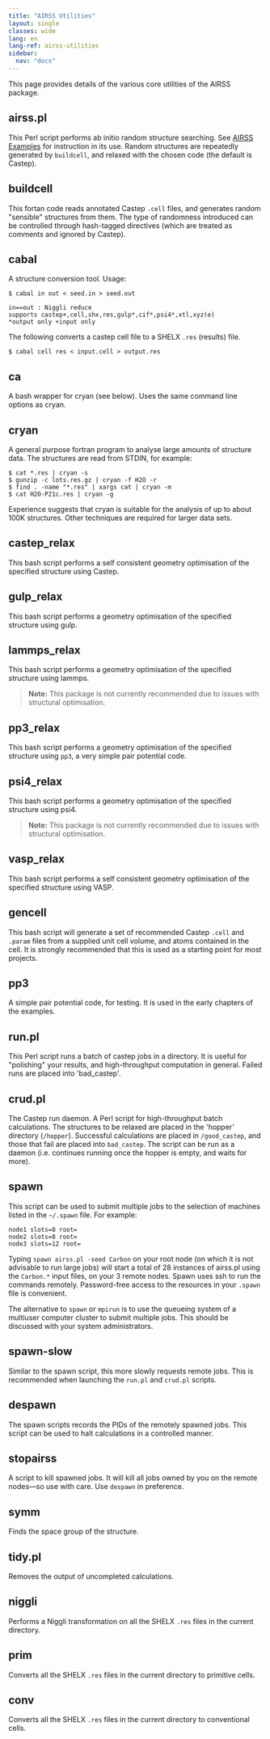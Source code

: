 ```yaml
---
title: "AIRSS Utilities"
layout: single
classes: wide
lang: en
lang-ref: airss-utilities
sidebar:
  nav: "docs"
---
```


This page provides details of the various core utilities of the AIRSS package.

airss.pl
--------

This Perl script performs ab initio random structure searching. See [AIRSS Examples](../examples) for instruction in its use. Random structures are repeatedly generated by `buildcell`, and relaxed with the chosen code (the default is Castep).

buildcell
---------

This fortan code reads annotated Castep `.cell` files, and generates random "sensible" structures from them. The type of randomness introduced can be controlled through hash-tagged directives (which are treated as comments and ignored by Castep).

cabal
-----

A structure conversion tool. Usage:

```console
$ cabal in out < seed.in > seed.out

in==out : Niggli reduce
supports castep+,cell,shx,res,gulp*,cif*,psi4*,xtl,xyz(e)
*output only +input only
```

The following converts a castep cell file to a SHELX `.res` (results) file.

```console
$ cabal cell res < input.cell > output.res
```

ca
--

A bash wrapper for cryan (see below). Uses the same command line options as cryan.

cryan
-----

A general purpose fortran program to analyse large amounts of structure data. The structures are read from STDIN, for example:

```console
$ cat *.res | cryan -s
$ gunzip -c lots.res.gz | cryan -f H2O -r
$ find . -name "*.res" | xargs cat | cryan -m
$ cat H2O-P21c.res | cryan -g
```

Experience suggests that cryan is suitable for the analysis of up to about 100K structures. Other techniques are required for larger data sets.

castep_relax
------------

This bash script performs a self consistent geometry optimisation of the specified structure using Castep.

gulp_relax
-----------

This bash script performs a geometry optimisation of the specified structure using gulp.

lammps_relax
------------

This bash script performs a geometry optimisation of the specified structure using lammps.

> **Note:** This package is not currently recommended due to issues with structural optimisation.

pp3_relax
----------

This bash script performs a geometry optimisation of the specified structure using `pp3`, a very simple pair potential code.

psi4_relax
------------

This bash script performs a geometry optimisation of the specified structure using psi4.

> **Note:** This package is not currently recommended due to issues with structural optimisation.

vasp_relax
----------

This bash script performs a self consistent geometry optimisation of the specified structure using VASP.

gencell
-------

This bash script will generate a set of recommended Castep `.cell` and `.param` files from a supplied unit cell volume, and atoms contained in the cell. It is strongly recommended that this is used as a starting point for most projects.

pp3
---

A simple pair potential code, for testing. It is used in the early chapters of the examples.

run.pl
------

This Perl script runs a batch of castep jobs in a directory. It is useful for "polishing" your results, and high-throughput computation in general. Failed runs are placed into 'bad_castep'.

crud.pl
-------

The Castep run daemon. A Perl script for high-throughput batch calculations. The structures to be relaxed are placed in the 'hopper' directory (`/hopper`). Successful calculations are placed in `/good_castep`, and those that fail are placed into `bad_castep`. The script can be run as a daemon (i.e. continues running once the hopper is empty, and waits for more).

spawn
-----

This script can be used to submit multiple jobs to the selection of machines listed in the `~/.spawn` file. For example:

```
node1 slots=8 root=
node2 slots=8 root=
node3 slots=12 root=
```

Typing `spawn airss.pl -seed Carbon` on your root node (on which it is not advisable to run large jobs) will start a total of 28 instances of airss.pl using the `Carbon.*` input files, on your 3 remote nodes. Spawn uses ssh to run the commands remotely. Password-free access to the resources in your `.spawn` file is convenient.

The alternative to `spawn` or `mpirun` is to use the queueing system of a multiuser computer cluster to submit multiple jobs. This should be discussed with your system administrators.

spawn-slow
----------

Similar to the spawn script, this more slowly requests remote jobs. This is recommended when launching the `run.pl` and `crud.pl` scripts.

despawn
-------

The spawn scripts records the PIDs of the remotely spawned jobs. This script can be used to halt calculations in a controlled manner.

stopairss
---------

A script to kill spawned jobs. It will kill all jobs owned by you on the remote nodes—so use with care. Use `despawn` in preference.

symm
----

Finds the space group of the structure.

tidy.pl
-------

Removes the output of uncompleted calculations.

niggli
------

Performs a Niggli transformation on all the SHELX `.res` files in the current directory.

prim
----

Converts all the SHELX `.res` files in the current directory to primitive cells.

conv
----

Converts all the SHELX `.res` files in the current directory to conventional cells.

